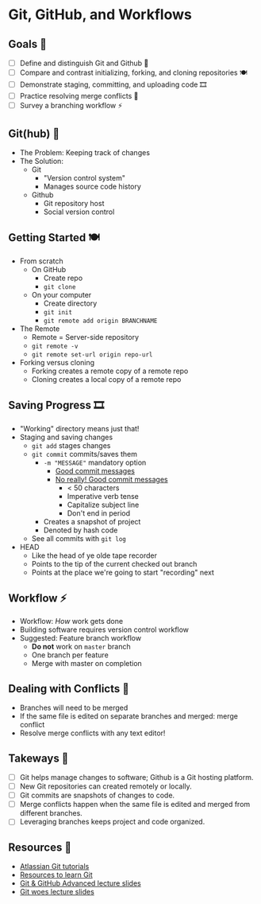 # Git, GitHub, and Workflows

## Goals 🐛

- [ ] Define and distinguish Git and Github 🐙
- [ ] Compare and contrast initializing, forking, and cloning repositories 🍽
- [ ] Demonstrate staging, committing, and uploading code 🎞
- [ ] Practice resolving merge conflicts 🤼
- [ ] Survey a branching workflow ⚡️

## Git(hub) 🐙

- The Problem: Keeping track of changes
- The Solution:
  - Git
    - "Version control system"
    - Manages source code history
  - Github
    - Git repository host
    - Social version control

## Getting Started 🍽

- From scratch
  - On GitHub
    - Create repo
    - `git clone`
  - On your computer
    - Create directory
    - `git init`
    - `git remote add origin BRANCHNAME`
- The Remote
  - Remote = Server-side repository
  - `git remote -v`
  - `git remote set-url origin repo-url`
- Forking versus cloning
  - Forking creates a remote copy of a remote repo
  - Cloning creates a local copy of a remote repo

## Saving Progress 🎞

- "Working" directory means just that!
- Staging and saving changes
  - `git add` stages changes
  - `git commit` commits/saves them
    - `-m "MESSAGE"` mandatory option
      - [Good commit messages](https://xkcd.com/1296/)
      - [No really! Good commit messages](https://chris.beams.io/posts/git-commit/)
        - < 50 characters
        - Imperative verb tense
        - Capitalize subject line
        - Don't end in period
    - Creates a snapshot of project
    - Denoted by hash code
  - See all commits with `git log`
- HEAD
  - Like the head of ye olde tape recorder
  - Points to the tip of the current checked out branch
  - Points at the place we're going to start "recording" next

## Workflow ⚡️

- Workflow: _How_ work gets done
- Building software requires version control workflow
- Suggested: Feature branch workflow
  - **Do not** work on `master` branch
  - One branch per feature
  - Merge with master on completion

## Dealing with Conflicts 🤼

- Branches will need to be merged
- If the same file is edited on separate branches and merged: merge conflict
- Resolve merge conflicts with any text editor!

## Takeways 🦋

- [ ] Git helps manage changes to software; Github is a Git hosting platform.
- [ ] New Git repositories can created remotely or locally.
- [ ] Git commits are snapshots of changes to code.
- [ ] Merge conflicts happen when the same file is edited and merged from different branches.
- [ ] Leveraging branches keeps project and code organized. 

## Resources 🌳

- [Atlassian Git tutorials](https://www.atlassian.com/git/tutorials)
- [Resources to learn Git](https://try.github.io/)
- [Git & GitHub Advanced lecture slides](https://docs.google.com/presentation/d/1TINfBSXONL8GdfL5Ej9auUbn4EJ7e9LEzu4iFhOencI/edit?usp=sharing)
- [Git woes lecture slides](https://docs.google.com/presentation/d/1_pm5OMGYQBsJIzF5ohScGS9s83DElkmWtw-y2obDZgk/edit?usp=sharing)
